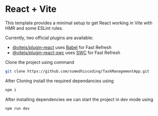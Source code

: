 # React + Vite

This template provides a minimal setup to get React working in Vite with HMR and some ESLint rules.

Currently, two official plugins are available:

- [@vitejs/plugin-react](https://github.com/vitejs/vite-plugin-react/blob/main/packages/plugin-react/README.md) uses [Babel](https://babeljs.io/) for Fast Refresh
- [@vitejs/plugin-react-swc](https://github.com/vitejs/vite-plugin-react-swc) uses [SWC](https://swc.rs/) for Fast Refresh

Clone the project using command

```bash
git clone https://github.com/sumedhiscoding/TaskManagementApp.git
```

After Cloning install the required dependancies using

```bash
npm i

```

After installing dependencies we can start the project in dev mode using

```bash
npm run dev
```
